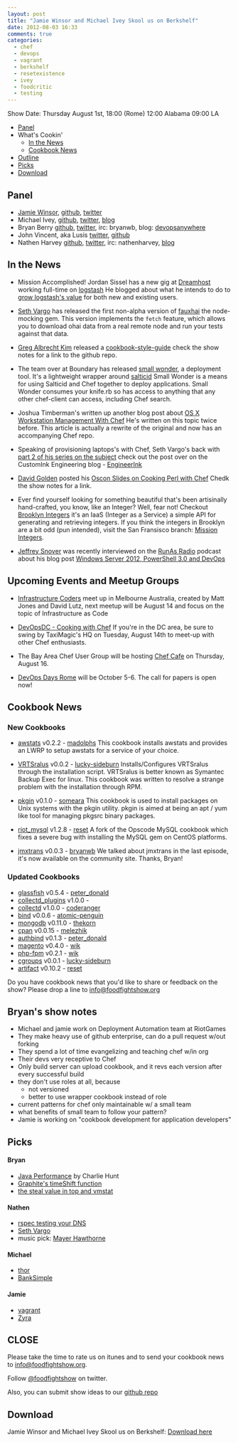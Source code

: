 ```yaml
---
layout: post
title: "Jamie Winsor and Michael Ivey Skool us on Berkshelf"
date: 2012-08-03 16:33
comments: true
categories: 
  - chef
  - devops
  - vagrant
  - berkshelf
  - resetexistence
  - ivey
  - foodcritic
  - testing
---
```


Show Date:  Thursday August 1st, 18:00 (Rome) 12:00 Alabama 09:00 LA

* [Panel](http://foodfightshow.org/2012/08/jamie-winsor-and-michael-ivey-skool-us-on-berkshelf.html#panel)
* What's Cookin'
  * [In the News](http://foodfightshow.org/2012/08/jamie-winsor-and-michael-ivey-skool-us-on-berkshelf.html#news)
  * [Cookbook News](http://foodfightshow.org/2012/08/jamie-winsor-and-michael-ivey-skool-us-on-berkshelf.html#cookbooks)
* [Outline](http://foodfightshow.org/2012/08/jamie-winsor-and-michael-ivey-skool-us-on-berkshelf.html#outline)
* [Picks](http://foodfightshow.org/2012/08/jamie-winsor-and-michael-ivey-skool-us-on-berkshelf.html#picks)
* [Download](http://traffic.libsyn.com/foodfight/ffs24_3.mp3)


Panel<a name="panel"></a>
-----

* [Jamie Winsor](http://vialstudios.com/), [github](https://github.com/reset), [twitter](https://twitter.com/resetexistence)
* Michael Ivey, [github](https://github.com/ivey), [twitter](https://twitter.com/ivey), [blog](http://gweezlebur.com/)
* Bryan Berry [github](http://github.com/bryanwb), [twitter](http://twitter.com/bryanwb), irc: bryanwb, blog: [devopsanywhere](http://devopsanywhere.blogspot.com)
* John Vincent, aka Lusis [twitter](https://twitter.com/#!/lusis), [github](https://github.com/lusis)
* Nathen Harvey [github](http://github.com/nathenharvey), [twitter](http://twitter.com/nathenharvey), irc: nathenharvey, [blog](http://nathenharvey.com)

In the News<a name="news"></a>
-----------

 * Mission Accomplished! Jordan Sissel has a new gig at
  [Dreamhost](http://dreamhost.com) working full-time on
  [logstash](http://logsta.sh) He blogged about what he intends to do
  to
  [grow logstash's value](http://www.semicomplete.com/blog/growing-logstash-value.html)
  for both new and existing users.

* [Seth Vargo](http://twitter.com/sethvargo) has released the first 
  non-alpha version of [fauxhai](https://github.com/customink/fauxhai) 
  the node-mocking gem. This version implements the `fetch` feature, 
  which allows you to download ohai data from a real remote node and 
  run your tests against that data.

* [Greg Albrecht Kim](http://twitter.com/ampledata) released a 
  [cookbook-style-guide](https://github.com/ampledata/cookbook-style-guide)
  check the show notes for a link to the github repo.

* The team over at Boundary has released [small wonder](https://github.com/boundary/small_wonder),
  a deployment tool.  It's a lightweight wrapper around [salticid](https://github.com/aphyr/salticid)
  Small Wonder is a means for using Salticid and Chef together to 
  deploy applications.  Small Wonder consumes your knife.rb so has
  access to anything that any other chef-client can access, including
  Chef search.

* Joshua Timberman's written up another blog post about 
  [OS X Workstation Management With Chef](http://jtimberman.housepub.org/blog/2012/07/29/os-x-workstation-management-with-chef/)
  He's written on this topic twice before.  This article is actually
  a rewrite of the original and now has an accompanying Chef repo.

* Speaking of provisioning laptops's with Chef, Seth Vargo's back with
  [part 2 of his series on the subject](http://technology.customink.com/blog/2012/07/30/provision-your-laptop-with-chef-part-2/)
  check out the post over on the CustomInk Engineering blog - 
  [EngineerInk](http://technology.customink.com/)

* [David Golden](http://twitter.com/xdg) posted his [Oscon Slides on 
  Cooking Perl with Chef](https://twitter.com/xdg/status/226351498756489216)
  Chedk the show notes for a link.

* Ever find yourself looking for something beautiful that's been 
  artisinally hand-crafted, you know, like an Integer?  Well, fear
  not!  Checkout [Brooklyn Integers](http://brooklynintegers.com/)
  it's an IaaS (Integer as a Service) a simple API for generating
  and retrieving integers.  If you think the integers in Brooklyn are
  a bit odd (pun intended), visit the San Fransisco branch: 
  [Mission Integers](http://www.missionintegers.com/).

* [Jeffrey Snover](https://twitter.com/jsnover) was recently 
  interviewed on the [RunAs Radio](http://www.runasradio.com/) podcast
  about his blog post [Windows Server 2012, PowerShell 3.0 and DevOps](http://blogs.technet.com/b/windowsserver/archive/2012/05/29/windows-server-2012-powershell-3-0-and-devops-part-1.aspx)

## Upcoming Events and Meetup Groups

* [Infrastructure Coders](http://www.meetup.com/infrastructure-coders)
  meet up in Melbourne Australia, created by Matt Jones and David
  Lutz, next meetup will be August 14 and focus on the topic of
  Infrastructure as Code

* [DevOpsDC - Cooking with Chef](http://www.meetup.com/DevOpsDC/events/67381852/)
  If you're in the DC area, be sure to swing by TaxiMagic's HQ on 
  Tuesday, August 14th to meet-up with other Chef enthusiasts.
  
* The Bay Area Chef User Group will be hosting [Chef Cafe](http://www.meetup.com/The-Bay-Area-Chef-User-Group/events/72001532/)
  on Thursday, August 16.  
* [DevOps Days Rome](http://devopsdays.org/events/2012-italy/) will 
   be October 5-6.  The call for papers is open now!


Cookbook News<a name="cookbooks"></a>
-------------
### New Cookbooks
* [awstats](http://community.opscode.com/cookbooks/awstats) v0.2.2 - [madolphs](http://community.opscode.com/users/madolphs)
This cookbook installs awstats and provides an LWRP to setup awstats for a service of your choice.

* [VRTSralus](http://community.opscode.com/cookbooks/VRTSralus) v0.0.2 - [lucky-sideburn](http://community.opscode.com/users/lucky-sideburn)
Installs/Configures VRTSralus through the installation script.  VRTSralus is better known as Symantec Backup Exec for linux.  This cookbook was written to resolve a strange problem with the installation through RPM.

* [pkgin](http://community.opscode.com/cookbooks/pkgin) v0.1.0 - [someara](http://community.opscode.com/users/someara)
This cookbook is used to install packages on Unix systems with the pkgin utility.  pkgin is aimed at being an apt / yum like tool for managing pkgsrc binary packages.

* [riot_mysql](http://community.opscode.com/cookbooks/riot_mysql) v1.2.8 - [reset](http://community.opscode.com/users/reset)
A fork of the Opscode MySQL cookbook which fixes a severe bug with installing the MySQL gem on CentOS platforms.

* [jmxtrans](http://community.opscode.com/cookbooks/jmxtrans) v0.0.3 - [bryanwb](http://community.opscode.com/users/bryanwb)
We talked about jmxtrans in the last episode, it's now available on the community site.  Thanks, Bryan!

### Updated Cookbooks

* [glassfish](http://community.opscode.com/cookbooks/glassfish) v0.5.4 - [peter_donald](http://community.opscode.com/users/peter_donald)
* [collectd_plugins](http://community.opscode.com/cookbooks/collectd_plugins) v1.0.0 - 
* [collectd](http://community.opscode.com/cookbooks/collectd) v1.0.0 - [coderanger](http://community.opscode.com/users/coderanger)
* [bind](http://community.opscode.com/cookbooks/bind) v0.0.6 - [atomic-penguin](http://community.opscode.com/users/atomic-penguin)
* [mongodb](http://community.opscode.com/cookbooks/mongodb) v0.11.0 - [thekorn](http://community.opscode.com/users/thekorn)
* [cpan](http://community.opscode.com/cookbooks/cpan) v0.0.15 - [melezhik](http://community.opscode.com/users/melezhik)
* [authbind](http://community.opscode.com/cookbooks/authbind) v0.1.3 - [peter_donald](http://community.opscode.com/users/peter_donald)
* [magento](http://community.opscode.com/cookbooks/magento) v0.4.0 - [wik](http://community.opscode.com/users/wik)
* [php-fpm](http://community.opscode.com/cookbooks/php-fpm) v0.2.1 - [wik](http://community.opscode.com/users/wik)
* [cgroups](http://community.opscode.com/cookbooks/cgroups) v0.0.1 - [lucky-sideburn](http://community.opscode.com/users/lucky-sideburn)
* [artifact](http://community.opscode.com/cookbooks/artifact) v0.10.2 - [reset](http://community.opscode.com/users/reset)

Do you have cookbook news that you'd like to share or feedback on the show?  Please drop a line to [info@foodfightshow.org](mailto:info@foodfightshow.org)


Bryan's show notes<a name="outline"></a>
-----------------

* Michael and jamie work on Deployment Automation team at RiotGames
* They make heavy use of github enterprise, can do a pull request w/out forking
* They spend a lot of time evangelizing and teaching chef w/in org
* Their devs very receptive to Chef
* Only build server can upload cookbook, and it revs each version after every successful build
* they don't use roles at all, because
  - not versioned
  - better to use wrapper cookbook instead of role
* current patterns for chef only maintainable w/ a small team
* what benefits of small team to follow your pattern?
* Jamie is working on "cookbook development for application developers"



Picks<a name="picks"></a>
-----

#### Bryan  

* [Java Performance](http://www.amazon.com/Java-Performance-Charlie-Hunt/dp/0137142528/ref=sr_1_1?ie=UTF8&qid=1343931212&sr=8-1&keywords=java+performance) by Charlie Hunt
* [Graphite's timeShift function](http://graphite.readthedocs.org/en/1.0/functions.html)
* [the steal value in top and vmstat](http://3spoken.wordpress.com/2006/12/10/cpu-steal-time-the-new-statistic/)

#### Nathen  

* [rspec testing your DNS](http://technology.customink.com/blog/2012/07/31/easily-test-your-dns/)
* [Seth Vargo](http://github.com/sethvargo)
* music pick: [Mayer Hawthorne](http://mayerhawthorne.com/#!all)

#### Michael

* [thor](http://whatisthor.com)
* [BankSimple](http://simple.com)

#### Jamie

* [vagrant](http://vagrantup.com)
* [Zyra](http://leagueoflegends.wikia.com/wiki/Zyra_Rise_of_the_Thorns)

CLOSE
-----

Please take the time to rate us on itunes and to send your cookbook
news to [info@foodfightshow.org](mailto:info@foodfightshow.org).

Follow [@foodfightshow](http://twitter.com/foodfightshow) on twitter.

Also, you can submit show ideas to our [github repo](https://github.com/foodfight/showz)



Download
--------

Jamie Winsor and Michael Ivey Skool us on Berkshelf:  [Download here](http://traffic.libsyn.com/foodfight/ffs24_3.mp3)
